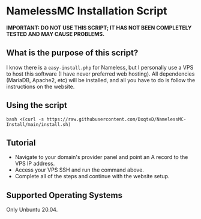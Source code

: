 # NamelessMC Installation Script

**IMPORTANT: DO NOT USE THIS SCRIPT; IT HAS NOT BEEN COMPLETELY TESTED AND MAY CAUSE PROBLEMS.**

## What is the purpose of this script?
I know there is a `easy-install.php` for Nameless, but I personally use a VPS to host this software (I have never preferred web hosting). 
All dependencies (MariaDB, Apache2, etc) will be installed, and all you have to do is follow the instructions on the website.

## Using the script
```
bash <(curl -s https://raw.githubusercontent.com/DxqtxD/NamelessMC-Install/main/install.sh)
```
## Tutorial
- Navigate to your domain's provider panel and point an A record to the VPS IP address.
- Access your VPS SSH and run the command above.
- Complete all of the steps and continue with the website setup.

## Supported Operating Systems

Only Unbuntu 20.04.
